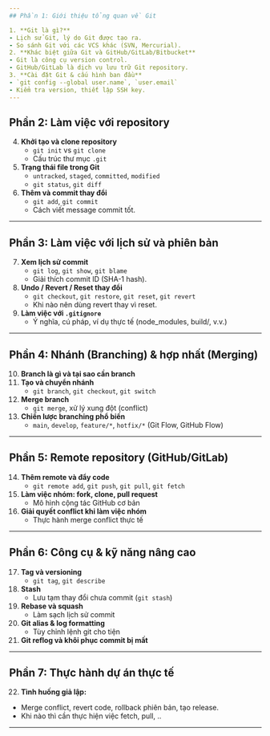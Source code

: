 ```yaml
---
## Phần 1: Giới thiệu tổng quan về Git

1. **Git là gì?**
- Lịch sử Git, lý do Git được tạo ra.
- So sánh Git với các VCS khác (SVN, Mercurial).
2. **Khác biệt giữa Git và GitHub/GitLab/Bitbucket**
- Git là công cụ version control.
- GitHub/GitLab là dịch vụ lưu trữ Git repository.
3. **Cài đặt Git & cấu hình ban đầu**
- `git config --global user.name`, `user.email`
- Kiểm tra version, thiết lập SSH key.
---
```


## Phần 2: Làm việc với repository

4. **Khởi tạo và clone repository**
   - `git init` vs `git clone`
   - Cấu trúc thư mục `.git`
5. **Trạng thái file trong Git**
   - `untracked`, `staged`, `committed`, `modified`
   - `git status`, `git diff`
6. **Thêm và commit thay đổi**
   - `git add`, `git commit`
   - Cách viết message commit tốt.

---

## Phần 3: Làm việc với lịch sử và phiên bản

7. **Xem lịch sử commit**
   - `git log`, `git show`, `git blame`
   - Giải thích commit ID (SHA-1 hash).
8. **Undo / Revert / Reset thay đổi**
   - `git checkout`, `git restore`, `git reset`, `git revert`
   - Khi nào nên dùng revert thay vì reset.
9. **Làm việc với `.gitignore`**
   - Ý nghĩa, cú pháp, ví dụ thực tế (node_modules, build/, v.v.)

---

## Phần 4: Nhánh (Branching) & hợp nhất (Merging)

10. **Branch là gì và tại sao cần branch**
11. **Tạo và chuyển nhánh**
    - `git branch`, `git checkout`, `git switch`
12. **Merge branch**
    - `git merge`, xử lý xung đột (conflict)
13. **Chiến lược branching phổ biến**
    - `main`, `develop`, `feature/*`, `hotfix/*` (Git Flow, GitHub Flow)

---

## Phần 5: Remote repository (GitHub/GitLab)

14. **Thêm remote và đẩy code**
    - `git remote add`, `git push`, `git pull`, `git fetch`
15. **Làm việc nhóm: fork, clone, pull request**
    - Mô hình cộng tác GitHub cơ bản
16. **Giải quyết conflict khi làm việc nhóm**
    - Thực hành merge conflict thực tế

---

## Phần 6: Công cụ & kỹ năng nâng cao

17. **Tag và versioning**
    - `git tag`, `git describe`
18. **Stash**
    - Lưu tạm thay đổi chưa commit (`git stash`)
19. **Rebase và squash**
    - Làm sạch lịch sử commit
20. **Git alias & log formatting**
    - Tùy chỉnh lệnh git cho tiện
21. **Git reflog và khôi phục commit bị mất**

---

## Phần 7: Thực hành dự án thực tế

22. **Tình huống giả lập:**

- Merge conflict, revert code, rollback phiên bản, tạo release.
- Khi nào thì cần thực hiện việc fetch, pull, ..

---
